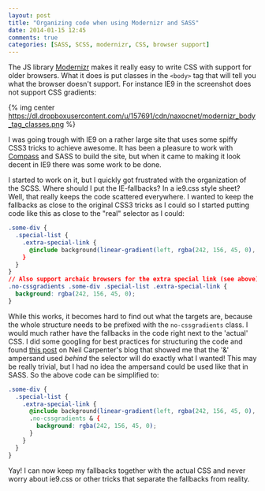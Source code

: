 ```yaml
---
layout: post
title: "Organizing code when using Modernizr and SASS"
date: 2014-01-15 12:45
comments: true
categories: [SASS, SCSS, modernizr, CSS, browser support]
---
```

The JS library [Modernizr](http://modernizr.com) makes it really easy to write CSS with support for older browsers. What it does is put classes in the `<body>` tag that will tell you what the browser doesn't support. For instance IE9 in the screenshot does not support CSS gradients:

{% img center https://dl.dropboxusercontent.com/u/157691/cdn/naxocnet/modernizr_body_tag_classes.png %}

I was going trough with IE9 on a rather large site that uses some spiffy CSS3 tricks to achieve awesome. It has been a pleasure to work with [Compass](http://compass-style.org/) and SASS to build the site, but when it came to making it look decent in IE9 there was some work to be done.

I started to work on it, but I quickly got frustrated with the organization of the SCSS. Where should I put the IE-fallbacks? In a ie9.css style sheet? Well, that really keeps the code scattered everywhere. I wanted to keep the fallbacks as close to the original CSS3 tricks as I could so I started putting code like this as close to the "real" selector as I could:
``` css
.some-div {
  .special-list {
    .extra-special-link {
      @include background(linear-gradient(left, rgba(242, 156, 45, 0), rgba(242, 156, 45, 1) 30%, rgba(242, 156, 45, 1) 70%, rgba(242, 156, 45, 0)),
    }
  }
}
// Also support archaic browsers for the extra special link (see above).
.no-cssgradients .some-div .special-list .extra-special-link {
  background: rgba(242, 156, 45, 0);
}
```
While this works, it becomes hard to find out what the targets are, because the whole structure needs to be prefixed with the `no-cssgradients` class. I would much rather have the fallbacks in the code right next to the 'actual' CSS. I did some googling for best practices for structuring the code and found [this post](http://neilcarpenter.com/2013/05/graceful-degradation-workflow-using-feature-detection-and-css-preprocessors/) on Neil Carpenter's blog that showed me that the '&' ampersand used _behind_ the selector will do exactly what I wanted! This may be really trivial, but I had no idea the ampersand could be used like that in SASS. So the above code can be simplified to:
``` css
.some-div {
  .special-list {
    .extra-special-link {
      @include background(linear-gradient(left, rgba(242, 156, 45, 0), rgba(242, 156, 45, 1) 30%, rgba(242, 156, 45, 1) 70%, rgba(242, 156, 45, 0)),
      .no-cssgradients & {
        background: rgba(242, 156, 45, 0);
      }
    }
  }
}
```
Yay! I can now keep my fallbacks together with the actual CSS and never worry about ie9.css or other tricks that separate the fallbacks from reality.


